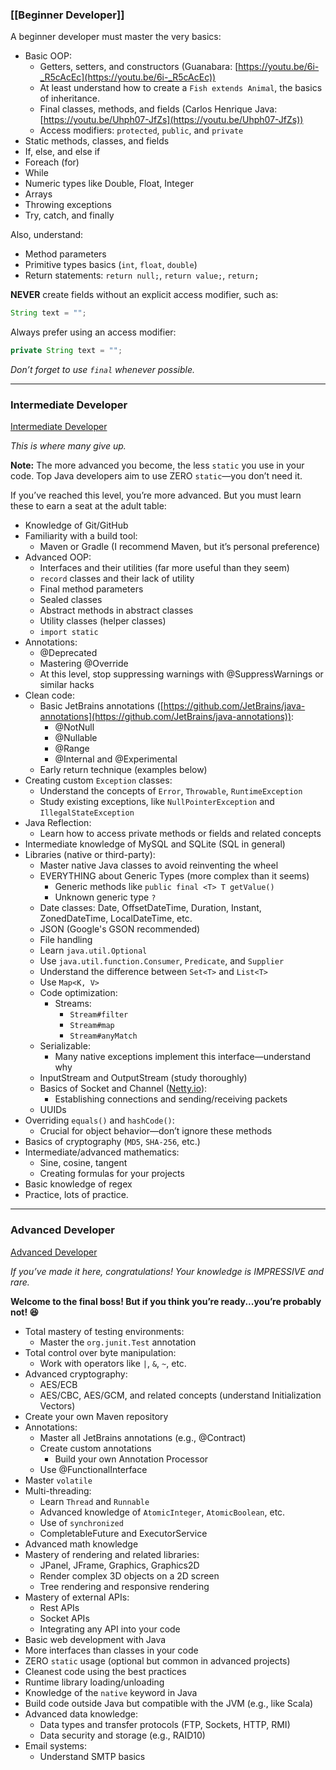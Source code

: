 ### [[Beginner Developer]]
A beginner developer must master the very basics:
- Basic OOP:
    - Getters, setters, and constructors (Guanabara: [https://youtu.be/6i-_R5cAcEc](https://youtu.be/6i-_R5cAcEc))
    - At least understand how to create a `Fish extends Animal`, the basics of inheritance.
    - Final classes, methods, and fields (Carlos Henrique Java: [https://youtu.be/Uhph07-JfZs](https://youtu.be/Uhph07-JfZs))
    - Access modifiers: `protected`, `public`, and `private`
- Static methods, classes, and fields
- If, else, and else if
- Foreach (for)
- While
- Numeric types like Double, Float, Integer
- Arrays
- Throwing exceptions
- Try, catch, and finally

Also, understand:

- Method parameters
- Primitive types basics (`int`, `float`, `double`)
- Return statements: `return null;`, `return value;`, `return;`

**NEVER** create fields without an explicit access modifier, such as:

``` java
String text = "";
```

Always prefer using an access modifier:

``` java
private String text = "";
```

_Don’t forget to use `final` whenever possible._

---

### Intermediate Developer

[Intermediate Developer](https://www.notion.so/Desenvolvedor-Intermedi-rio-d3c6678d797d477881c47ff9b1538b11?pvs=21)

_This is where many give up._

**Note:** The more advanced you become, the less `static` you use in your code. Top Java developers aim to use ZERO `static`—you don’t need it.

If you’ve reached this level, you’re more advanced. But you must learn these to earn a seat at the adult table:

- Knowledge of Git/GitHub
- Familiarity with a build tool:
    - Maven or Gradle (I recommend Maven, but it’s personal preference)
- Advanced OOP:
    - Interfaces and their utilities (far more useful than they seem)
    - `record` classes and their lack of utility
    - Final method parameters
    - Sealed classes
    - Abstract methods in abstract classes
    - Utility classes (helper classes)
    - `import static`
- Annotations:
    - @Deprecated
    - Mastering @Override
    - At this level, stop suppressing warnings with @SuppressWarnings or similar hacks
- Clean code:
    - Basic JetBrains annotations ([https://github.com/JetBrains/java-annotations](https://github.com/JetBrains/java-annotations)):
        - @NotNull
        - @Nullable
        - @Range
        - @Internal and @Experimental
    - Early return technique (examples below)
- Creating custom `Exception` classes:
    - Understand the concepts of `Error`, `Throwable`, `RuntimeException`
    - Study existing exceptions, like `NullPointerException` and `IllegalStateException`
- Java Reflection:
    - Learn how to access private methods or fields and related concepts
- Intermediate knowledge of MySQL and SQLite (SQL in general)
- Libraries (native or third-party):
    - Master native Java classes to avoid reinventing the wheel
    - EVERYTHING about Generic Types (more complex than it seems)
        - Generic methods like `public final <T> T getValue()`
        - Unknown generic type `?`
    - Date classes: Date, OffsetDateTime, Duration, Instant, ZonedDateTime, LocalDateTime, etc.
    - JSON (Google's GSON recommended)
    - File handling
    - Learn `java.util.Optional`
    - Use `java.util.function.Consumer`, `Predicate`, and `Supplier`
    - Understand the difference between `Set<T>` and `List<T>`
    - Use `Map<K, V>`
    - Code optimization:
        - Streams:
            - `Stream#filter`
            - `Stream#map`
            - `Stream#anyMatch`
    - Serializable:
        - Many native exceptions implement this interface—understand why
    - InputStream and OutputStream (study thoroughly)
    - Basics of Socket and Channel ([Netty.io](http://netty.io)):
        - Establishing connections and sending/receiving packets
    - UUIDs
- Overriding `equals()` and `hashCode()`:
    - Crucial for object behavior—don’t ignore these methods
- Basics of cryptography (`MD5`, `SHA-256`, etc.)
- Intermediate/advanced mathematics:
    - Sine, cosine, tangent
    - Creating formulas for your projects
- Basic knowledge of regex
- Practice, lots of practice.

---

### Advanced Developer

[Advanced Developer](https://www.notion.so/Desenvolvedor-Avan-ado-13bbf3dcca8580ecb370f3ede2c86e97?pvs=21)

_If you’ve made it here, congratulations! Your knowledge is IMPRESSIVE and rare._

**Welcome to the final boss! But if you think you’re ready...you’re probably not! 😆**

- Total mastery of testing environments:
    - Master the `org.junit.Test` annotation
- Total control over byte manipulation:
    - Work with operators like `|`, `&`, `~`, etc.
- Advanced cryptography:
    - AES/ECB
    - AES/CBC, AES/GCM, and related concepts (understand Initialization Vectors)
- Create your own Maven repository
- Annotations:
    - Master all JetBrains annotations (e.g., @Contract)
    - Create custom annotations
        - Build your own Annotation Processor
    - Use @FunctionalInterface
- Master `volatile`
- Multi-threading:
    - Learn `Thread` and `Runnable`
    - Advanced knowledge of `AtomicInteger`, `AtomicBoolean`, etc.
    - Use of `synchronized`
    - CompletableFuture and ExecutorService
- Advanced math knowledge
- Mastery of rendering and related libraries:
    - JPanel, JFrame, Graphics, Graphics2D
    - Render complex 3D objects on a 2D screen
    - Tree rendering and responsive rendering
- Mastery of external APIs:
    - Rest APIs
    - Socket APIs
    - Integrating any API into your code
- Basic web development with Java
- More interfaces than classes in your code
- ZERO `static` usage (optional but common in advanced projects)
- Cleanest code using the best practices
- Runtime library loading/unloading
- Knowledge of the `native` keyword in Java
- Build code outside Java but compatible with the JVM (e.g., like Scala)
- Advanced data knowledge:
    - Data types and transfer protocols (FTP, Sockets, HTTP, RMI)
    - Data security and storage (e.g., RAID10)
- Email systems:
    - Understand SMTP basics